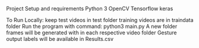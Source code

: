 Project Setup and requirements
Python 3
OpenCV
Tensorflow
keras


To Run Locally:
keep test videos in test folder
training videos are in traindata folder
Run the program with command: python3 main.py
A new folder frames will be generated with in each respective video folder
Gesture output labels will be available in Results.csv